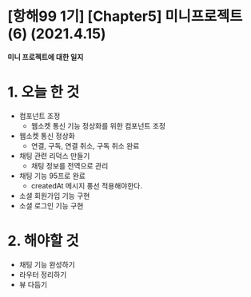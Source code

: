 # [항해99 1기] [Chapter5] 미니프로젝트 (6) (2021.4.15)



**미니 프로젝트에 대한 일지**

# 1. 오늘 한 것

* 컴포넌트 조정
  * 웹소켓 통신 기능 정상화를 위한 컴포넌트 조정
* 웹소켓 통신 정상화
  * 연결, 구독, 연결 취소, 구독 취소 완료
* 채팅 관련 리덕스 만들기
  * 채팅 정보를 전역으로 관리
* 채팅 기능 95프로 완료
  * createdAt 메시지 풍선 적용해야한다.
* 소셜 회원가입 기능 구현
* 소셜 로그인 기능 구현



# 2. 해야할 것

* 채팅 기능 완성하기
* 라우터 정리하기
* 뷰 다듬기
